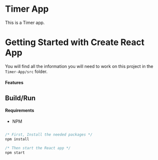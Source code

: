 <h1> Timer App</h1>

<!-- ## [Live Demo]() -->

This is a Timer app.

# Getting Started with Create React App

You will find all the information you will need to work on this project in the `Timer-App/src` folder.

#### Features



## Build/Run

#### Requirements

- NPM

```javascript

/* First, Install the needed packages */
npm install

/* Then start the React app */
npm start

```
























